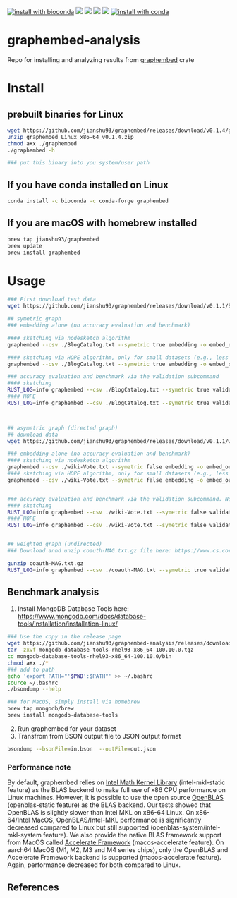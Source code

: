 [![install with bioconda](https://img.shields.io/badge/install%20with-bioconda-brightgreen.svg?style=flat)](http://bioconda.github.io/recipes/graphembed/README.html)
![](https://anaconda.org/bioconda/graphembed/badges/license.svg)
![](https://anaconda.org/bioconda/graphembed/badges/version.svg)
![](https://anaconda.org/bioconda/graphembed/badges/latest_release_relative_date.svg)
![](https://anaconda.org/bioconda/graphembed/badges/platforms.svg)
[![install with conda](https://anaconda.org/bioconda/graphembed/badges/downloads.svg)](https://anaconda.org/bioconda/graphembed)



# graphembed-analysis
Repo for installing and analyzing results from [graphembed](https://gitlab.com/Jianshu_Zhao/graphembed) crate

# Install

## prebuilt binaries for Linux
```bash
wget https://github.com/jianshu93/graphembed/releases/download/v0.1.4/graphembed_Linux_x86-64_v0.1.4.zip
unzip graphembed_Linux_x86-64_v0.1.4.zip
chmod a+x ./graphembed
./graphembed -h

### put this binary into you system/user path

```

## If you have conda installed on Linux
```bash
conda install -c bioconda -c conda-forge graphembed
```

## If you are macOS with homebrew installed
```bash
brew tap jianshu93/graphembed
brew update
brew install graphembed
```

# Usage
```bash
### First download test data
wget https://github.com/jianshu93/graphembed/releases/download/v0.1.1/BlogCatalog.txt

## symetric graph
### embedding alone (no accuracy evaluation and benchmark)

#### sketching via nodesketch algorithm
graphembed --csv ./BlogCatalog.txt --symetric true embedding -o embed_output sketching --dim 128 --decay 0.3 --nbiter 5

#### sketching via HOPE algorithm, only for small datasets (e.g., less than 10,000 nodes)
graphembed --csv ./BlogCatalog.txt --symetric true embedding -o embed_output hope rank --targetrank 128 --nbiter 5

### accuracy evaluation and benchmark via the validation subcommand
#### sketching
RUST_LOG=info graphembed --csv ./BlogCatalog.txt --symetric true validation --nbpass 1  --skip 0.2 --centric sketching --dim 128 --decay 0.3 --nbiter 5
#### HOPE
RUST_LOG=info graphembed --csv ./BlogCatalog.txt --symetric true validation --nbpass 1  --skip 0.2 --centric hope rank --targetrank 128 --nbiter 5



## asymetric graph (directed graph)
## download data
wget https://github.com/jianshu93/graphembed/releases/download/v0.1.1/wiki-Vote.txt

### embedding alone (no accuracy evaluation and benchmark)
#### sketching via nodesketch algorithm
graphembed --csv ./wiki-Vote.txt --symetric false embedding -o embed_output sketching --dim 128 --decay 0.3 --nbiter 5
#### sketching via HOPE algorithm, only for small datasets (e.g., less than 10,000 nodes)
graphembed --csv ./wiki-Vote.txt --symetric false embedding -o embed_output hope rank --targetrank 128 --nbiter 5


### accuracy evaluation and benchmark via the validation subcommand. Note that centric AUC and VCMPR does not work for directed but AUC will work as usual
#### sketching
RUST_LOG=info graphembed --csv ./wiki-Vote.txt --symetric false validation --nbpass 1  --skip 0.2 --centric sketching  --dim 128 --decay 0.3 --nbiter 5
#### HOPE
RUST_LOG=info graphembed --csv ./wiki-Vote.txt --symetric false validation --nbpass 1  --skip 0.2 --centric hope rank --targetrank 128 --nbiter 5


## weighted graph (undirected)
### Download annd unzip coauth-MAG.txt.gz file here: https://www.cs.cornell.edu/~arb/data/coauth-MAG/

gunzip coauth-MAG.txt.gz
RUST_LOG=info graphembed --csv ./coauth-MAG.txt --symetric true validation --nbpass 1  --skip 0.2 sketching --dim 128 --decay 0.3 --nbiter 5

```
## Benchmark analysis
1. Install MongoDB Database Tools here: https://www.mongodb.com/docs/database-tools/installation/installation-linux/
```bash
### Use the copy in the release page
wget https://github.com/jianshu93/graphembed-analysis/releases/download/v0.0.1/mongodb-database-tools-rhel93-x86_64-100.10.0.tgz
tar -zxvf mongodb-database-tools-rhel93-x86_64-100.10.0.tgz
cd mongodb-database-tools-rhel93-x86_64-100.10.0/bin
chmod a+x ./*
### add to path
echo 'export PATH="'$PWD':$PATH"' >> ~/.bashrc
source ~/.bashrc
./bsondump --help

### for MacOS, simply install via homebrew
brew tap mongodb/brew
brew install mongodb-database-tools
```
2. Run graphembed for your dataset
3. Transfrom from BSON output file to JSON output format
```bash
bsondump --bsonFile=in.bson  --outFile=out.json
```


### Performance note
By default, graphembed relies on [Intel Math Kernel Library](https://www.intel.com/content/www/us/en/developer/tools/oneapi/onemkl.html) (intel-mkl-static feature) as the BLAS backend to make full use of x86 CPU performance on Linux machines. However, it is possible to use the open source [OpenBLAS](https://www.openblas.net) (openblas-static feature) as the BLAS backend. Our tests showed that OpenBLAS is slightly slower than Intel MKL on x86-64 Linux. On x86-64/Intel MacOS, OpenBLAS/Intel-MKL performance is significantly decreased compared to Linux but still supported (openblas-system/intel-mkl-system feature). We also provide the native BLAS framework support from MacOS called [Accelerate Framework](https://developer.apple.com/documentation/accelerate) (macos-accelerate feature). On aarch64 MacOS (M1, M2, M3 and M4 series chips), only the OpenBLAS and Accelerate Framework backend is supported (macos-accelerate feature). Again, performance decreased for both compared to Linux. 


## References

